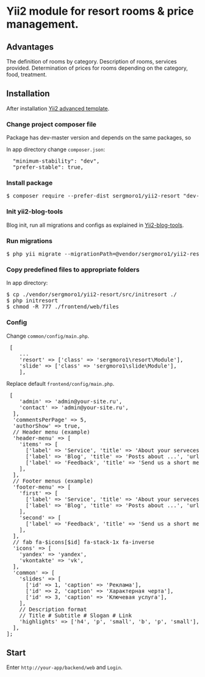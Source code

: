 <h1>Yii2 module for resort rooms & price management.</h1>

<h2>Advantages</h2>
The definition of rooms by category. 
Description of rooms, services provided. Determination of prices for rooms depending on the category, food, treatment. 

<h2>Installation</h2>

After installation <a href='https://github.com/yiisoft/yii2-app-advanced/blob/master/docs/guide/start-installation.md'>Yii2 advanced template</a>.

<h3>Change project composer file</h3>

Package has dev-master version and depends on the same packages, so

In app directory change <code>composer.json</code>:

<pre>
  "minimum-stability": "dev",
  "prefer-stable": true,
</pre>

<h3>Install package</h3>

<pre>
$ composer require --prefer-dist sergmoro1/yii2-resort "dev-master"
</pre>

<h3>Init yii2-blog-tools</h3>

Blog init, run all migrations and configs as explained in <a href='https://github.com/sergmoro1/yii2-blog-tools'>Yii2-blog-tools</a>. 

<h3>Run migrations</h3>

<pre>
$ php yii migrate --migrationPath=@vendor/sergmoro1/yii2-resort/src/migrations
</pre>

<h3>Copy predefined files to appropriate folders</h3>

In app directory:

<pre>
$ cp ./vendor/sergmoro1/yii2-resort/src/initresort ./
$ php initresort
$ chmod -R 777 ./frontend/web/files
</pre>

<h3>Config</h3>

Change <code>common/config/main.php</code>.

<pre>
<?php
return [
  ...
  'modules' => [
    ...
    'resort' => ['class' => 'sergmoro1\resort\Module'],
    'slide' => ['class' => 'sergmoro1\slide\Module'],
	],
</pre>

Replace default <code>frontend/config/main.php</code>.

<pre>
<?php  
return [
  'email' => [
    'admin' => 'admin@your-site.ru',
    'contact' => 'admin@your-site.ru',
  ],
  'commentsPerPage' => 5,
  'authorShow' => true,
  // Header menu (example)
  'header-menu' => [
    'items' => [
      ['label' => 'Service', 'title' => 'About your serveces', 'url' => ['site/index']],
      ['label' => 'Blog', 'title' => 'Posts about ...', 'url' => ['post/index']],
      ['label' => 'Feedback', 'title' => 'Send us a short message by email', 'url' => ['site/feedback']],
    ],
  ],
  // Footer menus (example)
  'footer-menu' => [
    'first' => [
      ['label' => 'Service', 'title' => 'About your serveces', 'url' => ['site/index']],
      ['label' => 'Blog', 'title' => 'Posts about ...', 'url' => ['post/index']],
    ],
    'second' => [
      ['label' => 'Feedback', 'title' => 'Send us a short message by email', 'url' => ['site/feedback']],
    ],
  ],
  // fab fa-$icons[$id] fa-stack-1x fa-inverse
  'icons' => [
    'yandex' => 'yandex',
    'vkontakte' => 'vk',
  ],
  'common' => [
    'slides' => [
      ['id' => 1, 'caption' => 'Реклама'],
      ['id' => 2, 'caption' => 'Характерная черта'],
      ['id' => 3, 'caption' => 'Ключевая услуга'],
    ],
    // Description format
    // Title # Subtitle # Slogan # Link
    'highlights' => ['h4', 'p', 'small', 'b', 'p', 'small'],
  ],
];
</pre>

<h2>Start</h2>

Enter <code>http://your-app/backend/web</code> and <code>Login</code>.
